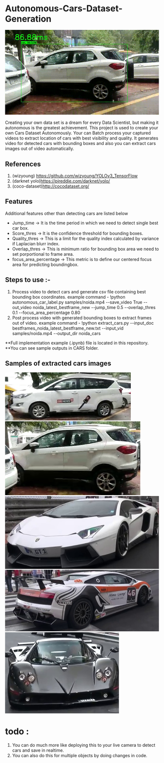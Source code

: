 # Autonomous-Cars-Dataset-Generation

![alt text](https://github.com/CRAZYMONTY/Autonomous-Cars-Dataset-Generation/blob/master/results/noida_latest_bestframe_new.gif)

Creating your own data set is a dream for every Data Scientist, but making it autonomous is the greatest achievement. This project is used to create your own Cars Dataset Autonomously. Your can Batch process your captured videos to extract location of cars with best visibility and quality. It generates video for detected cars with bounding boxes and also you can extract cars images out of video automatically. 

## References 
1. (wizyoung) https://github.com/wizyoung/YOLOv3_TensorFlow
2. (darknet yolo)https://pjreddie.com/darknet/yolo/
3. (coco-dataset)http://cocodataset.org/

## Features
Additional features other than detecting cars are listed below

* Jump_time -> It is the time period in which we need to detect single best car box.
* Score_thres -> It is the confidence threshold for bounding boxes.
* Quality_thres -> This is a limit for the quality index calculated by variance if Laplacian blurr index.
* Overlap_thres -> This is minimum ratio for bounding box area we need to set porportional to frame area.
* focus_area_percentage -> This metric is to define our centered focus area for predicting boundingbox.

## Steps to use :-

1. Process video to detect cars and generate csv file containing best bounding box coordinates.
   example command - !python autonomous_car_label.py samples/noida.mp4 --save_video True --out_video noida_latest_bestframe_new --jump_time 0.5 --overlap_thres 0.1 --focus_area_percentage 0.80
2. Post process video with generated bounding boxes to extract frames out of video.
   example command - !python extract_cars.py --input_doc bestframes_noida_latest_bestframe_new.txt --input_vid samples/noida.mp4 --output_dir noida_cars


**Full implementation example (.ipynb) file is located in this repository.
**You can see sample outputs in CARS folder.

## Samples of extracted cars images 

![alt text](https://github.com/CRAZYMONTY/Autonomous-Cars-Dataset-Generation/blob/master/CARS/noida_cars/153.jpg)
![alt text](https://github.com/CRAZYMONTY/Autonomous-Cars-Dataset-Generation/blob/master/CARS/noida_cars/32.jpg)
![alt text](https://github.com/CRAZYMONTY/Autonomous-Cars-Dataset-Generation/blob/master/CARS/monaco_cars/22741.jpg)
![alt text](https://github.com/CRAZYMONTY/Autonomous-Cars-Dataset-Generation/blob/master/CARS/monaco_cars/36042.jpg)
![alt text](https://github.com/CRAZYMONTY/Autonomous-Cars-Dataset-Generation/blob/master/CARS/monaco_cars/4170.jpg)

# todo : 
 1. You can do much more like deploying this to your live camera to detect cars and save in realtime.
 2. You can also do this for multiple objects by doing changes in code.
